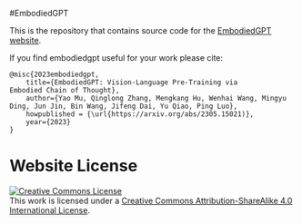 #EmbodiedGPT

This is the repository that contains source code for the [EmbodiedGPT website](https://embodiedgpt.github.io).

If you find embodiedgpt useful for your work please cite:
```
@misc{2023embodiedgpt,
    title={EmbodiedGPT: Vision-Language Pre-Training via
Embodied Chain of Thought},
    author={Yao Mu, Qinglong Zhang, Mengkang Hu, Wenhai Wang, Mingyu Ding, Jun Jin, Bin Wang, Jifeng Dai, Yu Qiao, Ping Luo},
    howpublished = {\url{https://arxiv.org/abs/2305.15021)},
    year={2023}
}
```

# Website License
<a rel="license" href="http://creativecommons.org/licenses/by-sa/4.0/"><img alt="Creative Commons License" style="border-width:0" src="https://i.creativecommons.org/l/by-sa/4.0/88x31.png" /></a><br />This work is licensed under a <a rel="license" href="http://creativecommons.org/licenses/by-sa/4.0/">Creative Commons Attribution-ShareAlike 4.0 International License</a>.
